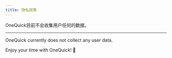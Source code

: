 ```yaml
---
title: 隐私政策
---
```


OneQuick目前不会收集用户任何的数据。

---

OneQuick currently does not collect any user data.

Enjoy your time with OneQuick! 🎉
